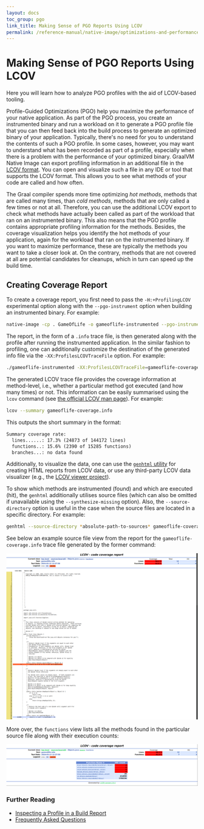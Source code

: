 ```yaml
---
layout: docs
toc_group: pgo
link_title: Making Sense of PGO Reports Using LCOV
permalink: /reference-manual/native-image/optimizations-and-performance/PGO/LCOV/
---
```


# Making Sense of PGO Reports Using LCOV

Here you will learn how to analyze PGO profiles with the aid of LCOV-based tooling.

Profile-Guided Optimizations (PGO) help you maximize the performance of your native application.
As part of the PGO process, you create an instrumented binary and run a workload on it to generate
a PGO profile file that you can then feed back into the build process to generate an optimized binary
of your application.
Typically, there's no need for you to understand the contents of such a PGO profile.
In some cases, however, you may want to understand what has been recorded as part of a profile,
especially when there is a problem with the performance of your optimized binary.
GraalVM Native Image can export profiling information in an additional file in the [LCOV format](https://github.com/linux-test-project/lcov).
You can open and visualize such a file in any IDE or tool that supports the LCOV format.
This allows you to see what methods of your code are called and how often.

The Graal compiler spends more time optimizing *hot methods*, methods that are called many times, than
*cold methods*, methods that are only called a few times or not at all.
Therefore, you can use the additional LCOV export to check what methods have actually been called as
part of the workload that ran on an instrumented binary.
This also means that the PGO profile contains appropriate profiling information for the methods.
Besides, the coverage visualization helps you identify the hot methods of your application, again for
the workload that ran on the instrumented binary.
If you want to maximize performance, these are typically the methods you want to take a closer look at.
On the contrary, methods that are not covered at all are potential candidates for cleanups, which in
turn can speed up the build time.

## Creating Coverage Report

To create a coverage report, you first need to pass the `-H:+ProfilingLCOV` experimental option along
with the `--pgo-instrument` option when building an instrumented binary.
For example:

```bash
native-image -cp . GameOfLife -o gameoflife-instrumented --pgo-instrument -H:+UnlockExperimentalVMOptions -H:+ProfilingLCOV -H:-UnlockExperimentalVMOptions
```

The report, in the form of a `.info` trace file, is then generated along with the profile after
running the instrumented application.
In the similar fashion to profiling, one can additionally customize the destination of the generated
info file via the `-XX:ProfilesLCOVTraceFile` option.
For example:

```bash
./gameoflife-instrumented -XX:ProfilesLCOVTraceFile=gameoflife-coverage.info
```

The generated LCOV trace file provides the coverage information at method-level, i.e., whether a
particular method got executed (and how many times) or not.
This information can be easily summarised using the `lcov` command (see
[the official LCOV man page](https://linux.die.net/man/1/lcov)).
For example:

```bash
lcov --summary gameoflife-coverage.info
```

This outputs the short summary in the format:

```
Summary coverage rate:
  lines......: 17.3% (24873 of 144172 lines)
  functions..: 15.6% (2390 of 15285 functions)
  branches...: no data found
```

Additionally, to visualize the data, one can use the [`genhtml` utility](https://linux.die.net/man/1/genhtml)
for creating HTML reports from LCOV data, or use any third-party LCOV data visualizer (e.g., the
[LCOV viewer project](https://github.com/eugenezinovyev/lcov-viewer)).

To show which methods are instrumented (found) and which are executed (hit), the `genhtml` additionally
utilises source files (which can also be omitted if unavailable using the `--synthesize-missing` option).
Also, the `--source-directory` option is useful in the case when the source files are located in a
specific directory.
For example:

```bash
genhtml --source-directory *absolute-path-to-sources* gameoflife-coverage.info
```

See below an example source file view from the report for the `gameoflife-coverage.info` trace file
generated by the former command:

![LCOV Genhtml Report - Source View](images/pgo-lcov-genhtml-report-source-view.png)

More over, the `functions` view lists all the methods found in the particular source file along with
their execution counts:

![LCOV Genhtml Report - Functions View](images/pgo-lcov-genhtml-report-functions-view.png)

### Further Reading

* [Inspecting a Profile in a Build Report](PGO-Build-Report.md)
* [Frequently Asked Questions](PGO-FAQ.md)